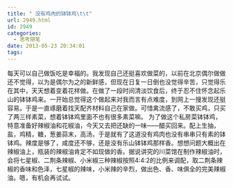 ```yaml
---
title: " 没有鸡肉的钵钵鸡\t\t"
url: 2949.html
id: 2949
categories:
  - 思考随笔
date: 2013-05-23 20:34:01
tags:
---
```


每天可以自己做饭吃是幸福的。我发现自己还挺喜欢做菜的，以前在北京偶尔做做还不觉得，以为是偶尔为之的新鲜感，但现在日复一日倒也没觉得辛苦，只觉得乐在其中，天天想着变着花样做。在做了一段时间清淡饮食后，终于忍不住怀念起乐山的钵钵鸡来。一开始总觉得这个做起来对我而言有点难度，到网上一搜发现还挺容易。于是一直琢磨着找天配齐材料自己在家做。可惜禽流感了，不敢买鸡，只买了两三样素菜，想着钵钵鸡里面不也有很多素菜嘛。 为了做这个私房菜钵钵鸡，特意准备好辣椒油和花椒油，今天又去把还缺的一味——醋买回来。配上生抽，盐，鸡精，糖，葱姜蒜末，高汤，于是就有了这道没有鸡肉也没有串串只有素的钵钵鸡。辣度是够了，咸度还不够，还是没有乐山钵钵鸡那样香。想想问题大概出在辣椒油上，瓶装的辣椒油肯定不如现做的香。据说讲究的川菜馆在制作辣椒油时，会将七星椒、二荆条辣椒、小米椒三种辣椒按照4∶4∶2的比例来调配，取二荆条辣椒的香味和色泽，七星椒的辣味，小米辣的辛烈，做出色、香、味俱全的完美辣椒油。嗯，有机会再试试。